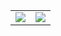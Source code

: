 <table>
  <tr>
    <td>
      <img align="center" src="https://github-readme-stats.vercel.app/api/top-langs/?username=cugadese&theme=radical" />
    </td>
    <td>
      <img align="center" src="https://github-readme-stats.vercel.app/api?username=cugadese&show_icons=true&theme=radical" />
    </td>
  </tr>
</table>
